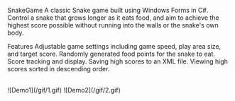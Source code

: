 SnakeGame
A classic Snake game built using Windows Forms in C#. Control a snake that grows longer as it eats food, and aim to achieve the highest score possible without running into the walls or the snake's own body.

Features
Adjustable game settings including game speed, play area size, and target score.
Randomly generated food points for the snake to eat.
Score tracking and display.
Saving high scores to an XML file.
Viewing high scores sorted in descending order.

<br />
  ![Demo1](/gif/1.gif) ![Demo2](/gif/2.gif)
